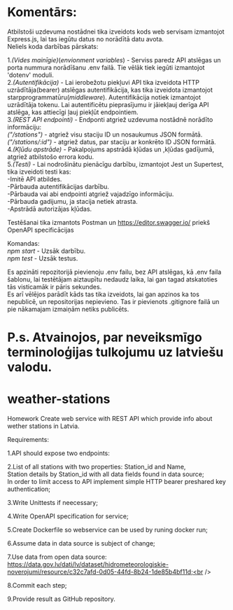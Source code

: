 # Komentārs:
Atbilstoši uzdevuma nostādnei tika izveidots kods web servisam izmantojot Express.js, lai tas iegūtu datus  no norādītā datu avota.<br />
Neliels koda darbības pārskats:<br />

 1.*(Vides mainīgie)*(*envionment variables*) - Serviss paredz API atslēgas un porta nummura norādīšanu .env failā. Tie vēlāk tiek iegūti izmantojot 'dotenv' moduli.<br />
 2.*(Autentifikācija)* - Lai ierobežotu piekļuvi API tika izveidota HTTP uzrādītāja(bearer) atslēgas autentifikācija, kas tika izveidota izmantojot starpprogrammatūru(*middleware*). Autentifikācija notiek izmantojot uzrādītāja tokenu. Lai autentificētu pieprasījumu ir jāiekļauj derīga API atslēga, kas attiecīgi ļauj piekļūt endpointiem.<br />
 3.*(REST API endpointi)* - Endponti atgriež uzdevuma nostādnē norādīto informāciju:<br />
  *("/stations")* - atgriež visu staciju ID un nosaukumus JSON formātā.<br />
  *("/stations/:id")* - atgriež datus, par staciju ar konkrēto ID JSON formātā.<br />
 4.*(Kļūdu apstrāde)* - Pakalpojums apstrādā kļūdas un ,kļūdas gadījumā, atgriež atbilstošo errora kodu.<br />
 5.*(Testi)* - Lai nodrošinātu pienācīgu darbību, izmantojot Jest un Supertest, tika izveidoti testi kas:<br />
-Imitē API atbildes.<br />
-Pārbauda autentifikācijas darbību.<br />
-Pārbauda vai abi endpointi atgriež vajadzīgo informāciju.<br />
-Pārbauda gadijumu, ja stacija netiek atrasta.<br />
-Apstrādā autorizājas kļūdas.<br />

Testēšanai tika izmantots Postman un https://editor.swagger.io/ priekš OpenAPI specificācijas<br />

Komandas: <br />
*npm start* - Uzsāk darbību.<br />
*npm test* - Uzsāk testus.<br />

Es apzināti repozitorijā pievienoju .env failu, bez API atslēgas, kā .env faila šablonu, lai testētājam aiztaupītu nedaudz laika, lai gan tagad atskatoties tās visticamāk ir pāris sekundes.<br />
Es arī vēlējos parādīt kāds tas tika izveidots, lai gan apzinos ka tos nepublicē, un repositorijas nepievieno. Tas ir pievienots .gitignore failā un pie nākamajam izmaiņām netiks publicēts.

P.s. Atvainojos, par neveiksmīgo terminoloģijas tulkojumu uz latviešu valodu.<br />
========================================================



# weather-stations

Homework
Create web service with REST API which provide info about wether stations in Latvia.

Requirements:

1.API should expose two endpoints:

2.List of all stations with two properties: Station_id and Name,<br />
Station details by Station_id with all data fields found in data source;<br />
In order to limit access to API implement simple HTTP bearer preshared key authentication;<br />

3.Write Unittests if neecessary;<br />

4.Write OpenAPI specification for service;<br />

5.Create Dockerfile so webservice can be used by runing docker run;<br />

6.Assume data in data source is subject of change;

7.Use data from open data source: https://data.gov.lv/dati/lv/dataset/hidrometeorologiskie-noverojumi/resource/c32c7afd-0d05-44fd-8b24-1de85b4bf11d;<br />

8.Commit each step;<br />

9.Provide result as GitHub repository.<br />
